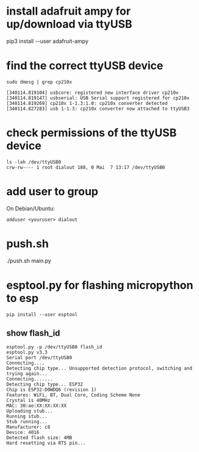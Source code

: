 
# install adafruit ampy for up/download via ttyUSB

pip3 install --user adafruit-ampy

# find the correct ttyUSB device

```shell
sudo dmesg | grep cp210x

[340114.819104] usbcore: registered new interface driver cp210x
[340114.819147] usbserial: USB Serial support registered for cp210x
[340114.819269] cp210x 1-1.3:1.0: cp210x converter detected
[340114.827283] usb 1-1.3: cp210x converter now attached to ttyUSB3
```

# check permissions of the ttyUSB device

```shell
ls -lah /dev/ttyUSB0
crw-rw---- 1 root dialout 188, 0 Mai  7 13:17 /dev/ttyUSB0
```

# add user to group

On Debian/Ubuntu:
```shell
adduser <youruser> dialout
```

# push.sh

./push.sh main.py

# esptool.py for flashing micropython to esp

```shell
pip install --user esptool
```

## show flash\_id

```shell
esptool.py -p /dev/ttyUSB0 flash_id 
esptool.py v3.3
Serial port /dev/ttyUSB0
Connecting....
Detecting chip type... Unsupported detection protocol, switching and trying again...
Connecting.......
Detecting chip type... ESP32
Chip is ESP32-D0WDQ6 (revision 1)
Features: WiFi, BT, Dual Core, Coding Scheme None
Crystal is 40MHz
MAC: 30:ae:XX:XX:XX:XX
Uploading stub...
Running stub...
Stub running...
Manufacturer: c8
Device: 4016
Detected flash size: 4MB
Hard resetting via RTS pin...
```
